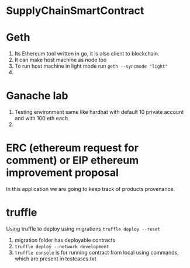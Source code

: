 # SupplyChainSmartContract


# Geth 
1. Its Ethereum tool written in go, it is also client to blockchain.
2. It can make host machine as node too
3. To run host machine in light mode run ```geth --syncmode "light"```
5. 

# Ganache lab
1. Testing environment same like hardhat with default 10 private account and with 100 eth each 
2. 

# ERC (ethereum request for comment) or EIP ethereum improvement proposal 

In this application we are going to keep track of products provenance. 

# truffle 
Using truffle to deploy using migrations ``truffle deploy --reset`` 

1. migration folder has deployable contracts 
2. ``truffle deploy --network development``
2. ``truffle console`` is for running contract from local using commands, which are present in testcases.txt
